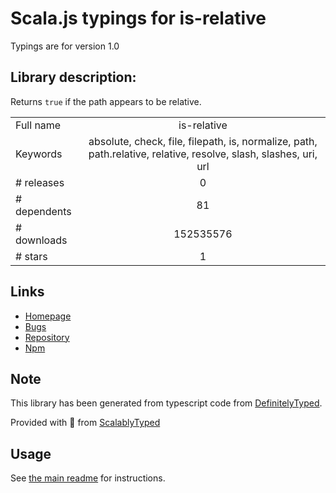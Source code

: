 
# Scala.js typings for is-relative

Typings are for version 1.0

## Library description:
Returns `true` if the path appears to be relative.

|                    |                 |
| ------------------ | :-------------: |
| Full name          | is-relative |
| Keywords           | absolute, check, file, filepath, is, normalize, path, path.relative, relative, resolve, slash, slashes, uri, url |
| # releases         | 0 |
| # dependents       | 81 |
| # downloads        | 152535576 |
| # stars            | 1 |

## Links
- [Homepage](https://github.com/jonschlinkert/is-relative)
- [Bugs](https://github.com/jonschlinkert/is-relative/issues)
- [Repository](https://github.com/jonschlinkert/is-relative)
- [Npm](https://www.npmjs.com/package/is-relative)
    


## Note
This library has been generated from typescript code from [DefinitelyTyped](https://definitelytyped.org).

Provided with :purple_heart: from [ScalablyTyped](https://github.com/oyvindberg/ScalablyTyped)

## Usage
See [the main readme](../../readme.md) for instructions.



